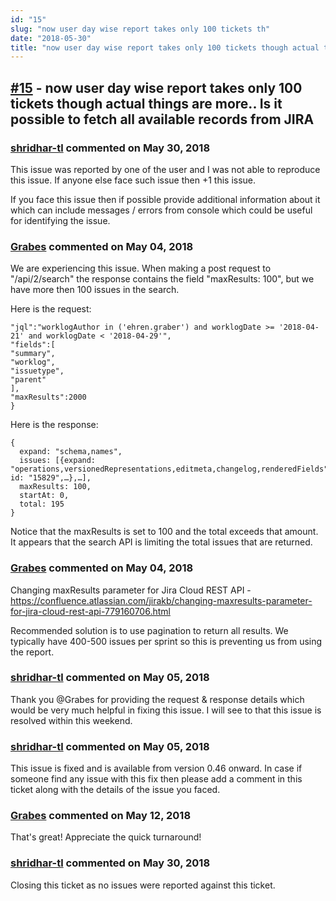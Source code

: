 ```yaml
---
id: "15"
slug: "now user day wise report takes only 100 tickets th"
date: "2018-05-30"
title: "now user day wise report takes only 100 tickets though actual things are more.. Is it possible to fetch all available records from JIRA "
---
```



## [#15](https://github.com/shridhar-tl/jira-assistant/issues/15) - now user day wise report takes only 100 tickets though actual things are more.. Is it possible to fetch all available records from JIRA 

### [shridhar-tl](https://github.com/shridhar-tl) commented on May 30, 2018

This issue was reported by one of the user and I was not able to reproduce this issue. If anyone else face such issue then +1 this issue.

If you face this issue then if possible provide additional information about it which can include messages / errors from console which could be useful for identifying the issue.

### [Grabes](https://github.com/Grabes) commented on May 04, 2018

We are experiencing this issue. When making a post request to "/api/2/search" the response contains the field "maxResults: 100", but we have more then 100 issues in the search. 

Here is the request:

```{
"jql":"worklogAuthor in ('ehren.graber') and worklogDate >= '2018-04-21' and worklogDate < '2018-04-29'",
"fields":[
"summary",
"worklog",
"issuetype",
"parent"
],
"maxResults":2000
}
```
Here is the response:
```
{
  expand: "schema,names",
  issues: [{expand: "operations,versionedRepresentations,editmeta,changelog,renderedFields", id: "15829",…},…],
  maxResults: 100,
  startAt: 0,
  total: 195
} 
```
Notice that the maxResults is set to 100 and the total exceeds that amount. It appears that the search API is limiting the total issues that are returned.



### [Grabes](https://github.com/Grabes) commented on May 04, 2018

Changing maxResults parameter for Jira Cloud REST API - https://confluence.atlassian.com/jirakb/changing-maxresults-parameter-for-jira-cloud-rest-api-779160706.html

Recommended solution is to use pagination to return all results. We typically have 400-500 issues per sprint so this is preventing us from using the report.

### [shridhar-tl](https://github.com/shridhar-tl) commented on May 05, 2018

Thank you @Grabes for providing the request & response details which would be very much helpful in fixing this issue. I will see to that this issue is resolved within this weekend.

### [shridhar-tl](https://github.com/shridhar-tl) commented on May 05, 2018

This issue is fixed and is available from version 0.46 onward. In case if someone find any issue with this fix then please add a comment in this ticket along with the details of the issue you faced.

### [Grabes](https://github.com/Grabes) commented on May 12, 2018

That's great! Appreciate the quick turnaround!

### [shridhar-tl](https://github.com/shridhar-tl) commented on May 30, 2018

Closing this ticket as no issues were reported against this ticket.
